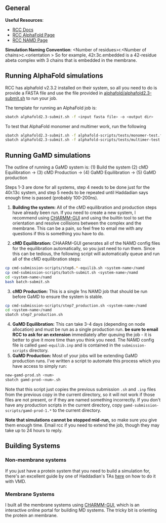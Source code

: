 ## General
**Useful Resources**:
- [RCC Docs](https://rcc-uchicago.github.io/user-guide/)
- [RCC AlphaFold Page](https://rcc-uchicago.github.io/user-guide/software/apps-and-envs/alphafold/?h=alpha)
- [RCC NAMD Page](https://rcc-uchicago.github.io/user-guide/software/apps-and-envs/namd/?h=namd)

**Simulation Naming Convention**: \<Number of residues\>r.\<Number of chains\>c.\<orientation \> So for example, 42r.3c.embedded is a 42-residue abeta complex with 3 chains that is embedded in the membrane.

## Running AlphaFold simulations

RCC has alphafold v2.3.2 installed on their system, so all you need to do is provide a FASTA file and use the file provided in [alphafold/alphafold2.3-submit.sh](https://github.com/Turreted/Haddadian-Lab-Docs/blob/main/alphafold-scripts/alphafold2.3-submit.sh) to run your job. 

The template for running an AlphaFold job is:
```bash
sbatch alphafold2.3-submit.sh -f <input fasta file> -o <output dir>
```
To test that AlphaFold monomer and multimer work, run the following
```bash
sbatch alphafold2.3-submit.sh -f alphafold-scripts/tests/monomer-test.fasta -m monomer -o .
sbatch alphafold2.3-submit.sh -f alphafold-scripts/tests/multimer-test.fasta -m multimer -o .
```

## Running GaMD simulations

The outline of running a GaMD system is: (1) Build the system (2) cMD Equilibration &rarr; (3) cMD Production &rarr; (4) GaMD Equilibration &rarr; (5) GaMD production

Steps 1-3 are done for all systems, step 4 needs to be done just for the 40r.13c system, and step 5 needs to be repeated until Haddadian says enough time is passed (probably 100-200ns).

1. **Building the system:** All of the cMD equilibration and production steps have already been run. If you need to create a new system, I recommend using [CHARMM-GUI](https://www.charmm-gui.org/) and using the builtin tool to set the orientation and resolve collisions between the complex and the membrane. This can be a pain, so feel free to email me with any questions if this is something you have to do. 

2. **cMD Equilibration:** CHAARM-GUI generates all of the NAMD config files for the equilibration automatically, so you just need to run them. Since this can be tedious, the following script will automatically queue and run all of the cMD equilibration steps:
```bash
cp cmd-submission-scripts/step6.*-equilib.sh <system-name>/namd
cp cmd-submission-scripts/batch-submit.sh <system-name>/namd
cd <system-name>/namd
bash batch-submit.sh
```
 
3. **cMD Production:** This is a single 1ns NAMD job that should be run before GaMD to ensure the system is stable. 
```bash
cp cmd-submission-scripts/step7_production.sh <system-name>/namd
cd <system-name>/namd
sbatch step7_production.sh
```

4. **GaMD Equilibration:** This can take 3-4 days (depending on node allocation) and must be run as a single production run. **be sure to email RCC to ask for an extension** immediately after queuing the job - it is better to give it more time than you think you need. The NAMD config file is called ``gamd-equilib.inp`` and is contained in the ``submission-scripts`` directory. 
5. **GaMD Production:** Most of your jobs will be extending GaMD production runs. I've written a script to automate this process which you have access to simply run:
```bash
new-gamd-prod.sh <num>
sbatch gamd-prod-<num>.sh
```
Note that this script just copies the previous submission ``.sh`` and ``.inp`` files from the previous copy in the current directory, so it will not work if those files are not present, or if they are named something incorrectly. If you don't have any production scripts in the current directory, copy ``gamd-submission-scripts/gamd-prod-1.*`` to the current directory. 

**Note that simulations cannot be stopped mid-run,** so make sure you give them enough time. Email rcc if you need to extend the job, though they may take up to 24 hours to reply.

## Building Systems

### Non-membrane systems
If you just have a protein system that you need to build a simulation for, there's an excellent guide by one of Haddadian's TAs [here](https://github.com/Turreted/Haddadian-Lab-Docs/blob/main/pdfs/vmd_all_atom_system_guide.pdf) on how to do it with VMD.

### Membrane Systems
I built all the membrane systems using [CHARMM-GUI](https://charmm-gui.org/), which is an interactive online portal for building MD systems. The tricky bit is orienting the protein an membrane.
